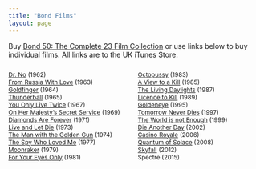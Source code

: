 ```yaml
---
title: "Bond Films"
layout: page
---
```


Buy [Bond 50: The Complete 23 Film Collection](https://itunes.apple.com/gb/movie-collection/id948985270) or use links below to buy individual films. All links are to the UK iTunes Store.

- [Dr. No](https://itunes.apple.com/gb/movie/id561630851) (1962)
- [From Russia With Love](https://itunes.apple.com/gb/movie/id561579653) (1963)
- [Goldfinger](https://itunes.apple.com/gb/movie/id561631210) (1964)
- [Thunderball](https://itunes.apple.com/gb/movie/id564648284) (1965)
- [You Only Live Twice](https://itunes.apple.com/gb/movie/id562544077) (1967)
- [On Her Majesty’s Secret Service](https://itunes.apple.com/gb/movie/id561926438) (1969)
- [Diamonds Are Forever](https://itunes.apple.com/gb/movie/id561792028) (1971)
- [Live and Let Die](https://itunes.apple.com/gb/movie/id561632350) (1973)
- [The Man with the Golden Gun](https://itunes.apple.com/gb/movie/id561912394) (1974)
- [The Spy Who Loved Me](https://itunes.apple.com/gb/movie/id562202335) (1977)
- [Moonraker](https://itunes.apple.com/gb/movie/id561944121) (1979)
- [For Your Eyes Only](https://itunes.apple.com/gb/movie/id565929953) (1981)
- [Octopussy](https://itunes.apple.com/gb/movie/id561945670) (1983)
- [A View to a Kill](https://itunes.apple.com/gb/movie/id562159466) (1985)
- [The Living Daylights](https://itunes.apple.com/gb/movie/id562209400) (1987)
- [Licence to Kill](https://itunes.apple.com/gb/movie/id563851722) (1989)
- [Goldeneye](https://itunes.apple.com/gb/movie/id562054328) (1995)
- [Tomorrow Never Dies](https://itunes.apple.com/gb/movie/id562152394) (1997)
- [The World is not Enough](https://itunes.apple.com/gb/movie/id562151851) (1999)
- [Die Another Day](https://itunes.apple.com/gb/movie/id561626857) (2002)
- [Casino Royale](https://itunes.apple.com/gb/movie/id561902712) (2006)
- [Quantum of Solace](https://itunes.apple.com/gb/movie/id564109614) (2008)
- [Skyfall](https://itunes.apple.com/gb/movie/id598856950) (2012)
- Spectre (2015)

<style>
    ul {
        margin: 1.5rem 0;
        padding: 0;
        font-size: 0.75rem;
        list-style: none;
    }
    @media (min-width: 700px) {
        ul {
            -webkit-column-count: 2;
               -moz-column-count: 2;
                    column-count: 2;
        }
    }
</style>

<script>var _merchantSettings=_merchantSettings||[];_merchantSettings.push(["AT","1001lds"]),function(){var t=document.createElement("script");t.type="text/javascript",t.async=!0,t.src="https:"==document.location.protocol?"https://autolinkmaker.itunes.apple.com/js/itunes_autolinkmaker.js":"http://autolinkmaker.itunes.apple.com/js/itunes_autolinkmaker.js";var e=document.getElementsByTagName("script")[0];e.parentNode.insertBefore(t,e)}();</script>